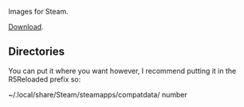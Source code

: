 Images for Steam.

[Download](https://github.com/begin-theadventure/lutris-scripts/releases/download/R5Reloaded/R5ReloadedImagesSteam.zip).

## Directories
You can put it where you want however, I recommend putting it in the R5Reloaded prefix so:

~/.local/share/Steam/steamapps/compatdata/ number
